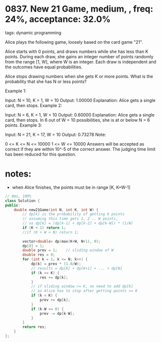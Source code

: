 # 0837. New 21 Game, medium, , freq: 24%, acceptance: 32.0%
tags: dynamic programming

Alice plays the following game, loosely based on the card game "21".

Alice starts with 0 points, and draws numbers while she has less than K points.  During each draw, she gains an integer number of points randomly from the range [1, W], where W is an integer.  Each draw is independent and the outcomes have equal probabilities.

Alice stops drawing numbers when she gets K or more points.  What is the probability that she has N or less points?

Example 1:

Input: N = 10, K = 1, W = 10
Output: 1.00000
Explanation:  Alice gets a single card, then stops.
Example 2:

Input: N = 6, K = 1, W = 10
Output: 0.60000
Explanation:  Alice gets a single card, then stops.
In 6 out of W = 10 possibilities, she is at or below N = 6 points.
Example 3:

Input: N = 21, K = 17, W = 10
Output: 0.73278
Note:

0 <= K <= N <= 10000
1 <= W <= 10000
Answers will be accepted as correct if they are within 10^-5 of the correct answer.
The judging time limit has been reduced for this question.

# notes:
* when Alice finishes, the points must be in range [K, K+W-1]

```c++
// 0ms, 100%
class Solution {
public:
    double new21Game(int N, int K, int W) {
        // dp[k] is the probability of getting k points
        // assuming this time gets 1, 2 .. W points,
        // so dp[k] = (dp[k-1] + dp[k-2] + dp[k-W]) * (1/W)
        if (K < 1) return 1;
        //if (K + W < N) return 1;
        
        vector<double> dp(max(K+W, N+1), 0);
        dp[0] = 1;
        double prev = 1;    // sliding window of W
        double res = 0;
        for (int k = 1; k <= N; k++) {
            dp[k] = prev * (1.0/W);
            // results = dp[K] + dp[K+1] + ... + dp[N]
            if (k >= K) {
                res += dp[k];
            }
            // if sliding window >= K, no need to add dp[k]
            // as Alice has to stop after getting points >= K
            if (k < K) {
                prev += dp[k];
            }
            if (k-W >= 0) {
                prev -= dp[k-W];
            }
        }
        return res;
    }
};
```
